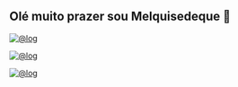 ## Olé muito prazer sou Melquisedeque 👋

[![@log](https://img.shields.io/badge/Twitter-1DA1F2?style=for-the-badge&logo=twitter&logoColor=white)](https://x.com/home?lang=pt-br)

[![@log](https://img.shields.io/badge/Instagram-E4405F?style=for-the-badge&logo=instagram&logoColor=white)](https://www.instagram.com/melqui_mkz/)

[![@log](	https://img.shields.io/badge/GitHub-100000?style=for-the-badge&logo=github&logoColor=white)](https://github.com/Melkpj)

